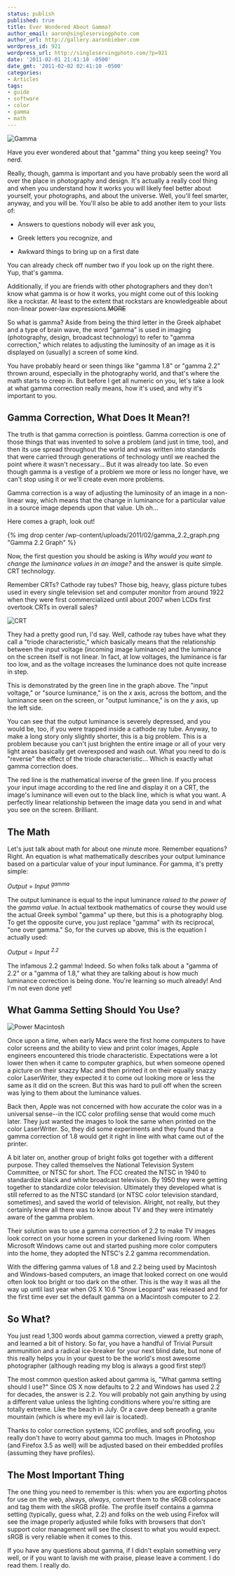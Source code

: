 ```yaml
---
status: publish
published: true
title: Ever Wondered About Gamma?
author_email: aaron@singleservingphoto.com
author_url: http://gallery.aaronbieber.com
wordpress_id: 921
wordpress_url: http://singleservingphoto.com/?p=921
date: '2011-02-01 21:41:10 -0500'
date_gmt: '2011-02-02 02:41:10 -0500'
categories:
- Articles
tags:
- guide
- software
- color
- gamma
- math
---
```


![](/wp-content/uploads/2011/02/gamma-150x133.png "Gamma")

Have you ever wondered about that "gamma" thing you keep seeing? You nerd.

Really, though, gamma is important and you have probably seen the word all over
the place in photography and design. It's actually a really cool thing and when
you understand how it works you will likely feel better about yourself, your
photographs, and about the universe. Well, you'll feel smarter, anyway, and you
will be. You'll also be able to add another item to your lists of:

* Answers to questions nobody will ever ask you,

* Greek letters you recognize, and

* Awkward things to bring up on a first date

You can already check off number two if you look up on the right there.  Yup,
that's gamma.

Additionally, if you are friends with other photographers and they don't know
what gamma is or how it works, you might come out of this looking like a
rockstar. At least to the extent that rockstars are knowledgeable about
non-linear power-law expressions.~~MORE~~

So what is gamma? Aside from being the third letter in the Greek alphabet and a
type of brain wave, the word "gamma" is used in imaging (photography, design,
broadcast technology) to refer to "gamma correction," which relates to adjusting
the luminosity of an image as it is displayed on (usually) a screen of some
kind.

You have probably heard or seen things like "gamma 1.8" or "gamma 2.2" thrown
around, especially in the photography world, and that's where the math starts to
creep in. But before I get all numeric on you, let's take a look at what gamma
correction really means, how it's used, and why it's important to you.

## Gamma Correction, What Does It Mean?!

The truth is that gamma correction is pointless. Gamma correction is one of
those things that was invented to solve a problem (and just in time, too), and
then its use spread throughout the world and was written into standards that
were carried through generations of technology until we reached the point where
it wasn't necessary... But it was already too late. So even though gamma is a
vestige of a problem we more or less no longer have, we can't stop using it or
we'll create even more problems.

Gamma correction is a way of adjusting the luminosity of an image in a
non-linear way, which means that the change in luminance for a particular value
in a source image depends upon that value. Uh oh...

Here comes a graph, look out!


{% img drop center /wp-content/uploads/2011/02/gamma_2.2_graph.png "Gamma 2.2 Graph" %}

Now, the first question you should be asking is _Why would you want to
change the luminance values in an image?_ and the answer is quite
simple. CRT technology.

Remember CRTs? Cathode ray tubes? Those big, heavy, glass picture tubes
used in every single television set and computer monitor from around
1922 when they were first commercialized until about 2007 when LCDs
first overtook CRTs in overall sales?

![](/wp-content/uploads/2011/02/crt-300x226.jpg "CRT")

They had a pretty good run, I'd say. Well, cathode ray tubes have what
they call a "triode characteristic," which basically means that the
relationship between the input voltage (incoming image luminance) and
the luminance on the screen itself is not linear. In fact, at low
voltages, the luminance is far too low, and as the voltage increases the
luminance does not quite increase in step.

This is demonstrated by the green line in the graph above. The "input
voltage," or "source luminance," is on the _x_ axis, across the
bottom, and the luminance seen on the screen, or "output luminance," is
on the _y_ axis, up the left side.

You can see that the output luminance is severely depressed, and you
would be, too, if you were trapped inside a cathode ray tube. Anyway, to
make a long story only slightly shorter, this is a big problem. This is
a problem because you can't just brighten the entire image or all of
your very light areas basically get overexposed and wash out. What you
need to do is "reverse" the effect of the triode characteristic... Which
is exactly what gamma correction does.

The red line is the mathematical inverse of the green line. If you
process your input image according to the red line and display it on a
CRT, the image's luminance will even out to the black line, which is
what you want. A perfectly linear relationship between the image data
you send in and what you see on the screen. Brilliant.

## The Math

Let's just talk about math for about one minute more. Remember
equations? Right. An equation is what mathematically describes your
output luminance based on a particular value of your input luminance.
For gamma, it's pretty simple:

*Output* = *Input* <sup>*gamma*</sup>

The output luminance is equal to the input luminance _raised to the
power of_ the _gamma value_. In actual textbook mathematics of course
they would use the actual Greek symbol "gamma" up there, but this is a
photography blog. To get the opposite curve, you just replace "gamma"
with its reciprocal, "one over gamma." So, for the curves up above, this
is the equation I actually used:

*Output* = *Input* <sup>*2.2*</sup>

The infamous 2.2 gamma! Indeed. So when folks talk about a "gamma of
2.2" or a "gamma of 1.8," what they are talking about is how much
luminance correction is being done. You're learning so much already! And
I'm not even done yet!

## What Gamma Setting Should You Use?


![](/wp-content/uploads/2011/02/powermac-300x200.jpg "Power Macintosh")

Once upon a time, when early Macs were the first home computers to have color
screens and the ability to view and print color images, Apple engineers
encountered this triode characteristic. Expectations were a lot lower then when
it came to computer graphics, but when someone opened a picture on their snazzy
Mac and then printed it on their equally snazzy color LaserWriter, they expected
it to come out looking more or less the same as it did on the screen. But this
was hard to pull off when the screen was lying to them about the luminance
values.

Back then, Apple was not concerned with how accurate the color was in a
universal sense--in the ICC color profiling sense that would come much
later. They just wanted the images to look the same when printed on the color
LaserWriter. So, they did some experiments and they found that a gamma
correction of 1.8 would get it right in line with what came out of the printer.

A bit later on, another group of bright folks got together with a different
purpose. They called themselves the National Television System Committee, or
NTSC for short. The FCC created the NTSC in 1940 to standardize black and white
broadcast television. By 1950 they were getting together to standardize color
television. Ultimately they developed what is still referred to as the NTSC
standard (or NTSC color television standard, sometimes), and saved the world of
television.  Alright, not really, but they certainly knew all there was to know
about TV and they were intimately aware of the gamma problem.

Their solution was to use a gamma correction of 2.2 to make TV images look
correct on your home screen in your darkened living room. When Microsoft Windows
came out and started pushing more color computers into the home, they adopted
the NTSC's 2.2 gamma recommendation.

With the differing gamma values of 1.8 and 2.2 being used by Macintosh and
Windows-based computers, an image that looked correct on one would often look
too bright or too dark on the other. This is the way it was all the way up until
last year when OS X 10.6 "Snow Leopard" was released and for the first time ever
set the default gamma on a Macintosh computer to 2.2.

## So What?

You just read 1,300 words about gamma correction, viewed a pretty graph, and
learned a bit of history. So far, you have a handful of Trivial Pursuit
ammunition and a radical ice-breaker for your next blind date, but none of this
really helps you in your quest to be the world's most awesome photographer
(although reading my blog is always a good first step!)

The most common question asked about gamma is, "What gamma setting should I
use?" Since OS X now defaults to 2.2 and Windows has used 2.2 for decades, the
answer is 2.2. You will probably not gain anything by using a different value
unless the lighting conditions where you're sitting are totally extreme. Like
the beach in July. Or a cave deep beneath a granite mountain (which is where my
evil lair is located).

Thanks to color correction systems, ICC profiles, and soft proofing, you really
don't have to worry about gamma too much. Images in Photoshop (and Firefox 3.5
as well) will be adjusted based on their embedded profiles (assuming they have
profiles).

## The Most Important Thing

The one thing you need to remember is this: when you are exporting photos for
use on the web, always, _always_, convert them to the sRGB colorspace and tag
them with the sRGB profile. The profile itself contains a gamma setting
(typically, guess what, 2.2) and folks on the web using Firefox will see the
image properly adjusted while folks with browsers that don't support color
management will see the closest to what you would expect. sRGB is very reliable
when it comes to this.

If you have any questions about gamma, if I didn't explain something very well,
or if you want to lavish me with praise, please leave a comment. I do read
them. I really do.
